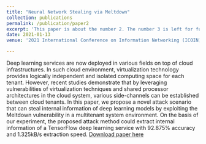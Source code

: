 ```yaml
---
title: "Neural Network Stealing via Meltdown"
collection: publications
permalink: /publication/paper2
excerpt: 'This paper is about the number 2. The number 3 is left for future work.'
date: 2021-01-13
venue: '2021 International Conference on Information Networking (ICOIN)'

---
```

Deep learning services are now deployed in various fields on top of cloud infrastructures. In such cloud environment, virtualization technology provides logically independent and isolated computing space for each tenant. However, recent studies demonstrate that by leveraging vulnerabilities of virtualization techniques and shared processor architectures in the cloud system, various side-channels can be established between cloud tenants. In this paper, we propose a novel attack scenario that can steal internal information of deep learning models by exploiting the Meltdown vulnerability in a multitenant system environment. On the basis of our experiment, the proposed attack method could extract internal information of a TensorFlow deep learning service with 92.875% accuracy and 1.325kB/s extraction speed.
[Download paper here](https://ieeexplore.ieee.org/abstract/document/9333926)
